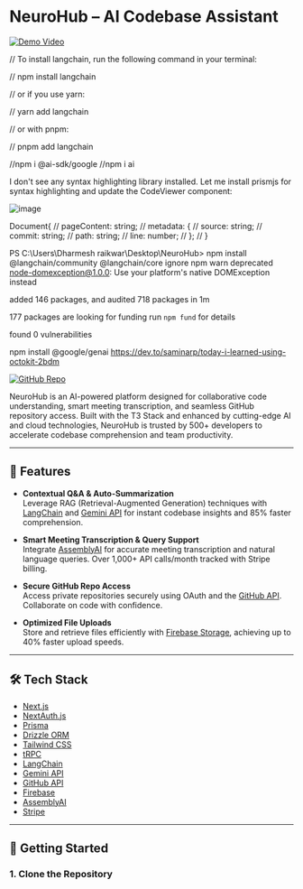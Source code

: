 # NeuroHub – AI Codebase Assistant

[![Demo Video](https://img.shields.io/badge/Demo-Video-blue?logo=playstation)](./Demo.mp4)

// To install langchain, run the following command in your terminal:

// npm install langchain

// or if you use yarn:

// yarn add langchain

// or with pnpm:

// pnpm add langchain

//npm i @ai-sdk/google
//npm i ai

I don't see any syntax highlighting library installed. Let me install prismjs for syntax highlighting and update the CodeViewer component:

![image](https://github.com/Dharnesh67/NeuroHub/assets/101101010/1234567890)

Document{
// pageContent: string;
// metadata: {
// source: string;
// commit: string;
// path: string;
// line: number;
// };
// }

PS C:\Users\Dharmesh raikwar\Desktop\NeuroHub> npm install @langchain/community @langchain/core ignore
npm warn deprecated node-domexception@1.0.0: Use your platform's native DOMException instead

added 146 packages, and audited 718 packages in 1m

177 packages are looking for funding
run `npm fund` for details

found 0 vulnerabilities

npm install @google/genai
https://dev.to/saminarp/today-i-learned-using-octokit-2bdm

[![GitHub Repo](https://img.shields.io/badge/GitHub-NeuroHub-blue?logo=github)](https://github.com/Dharnesh67/NeuroHub)

NeuroHub is an AI-powered platform designed for collaborative code understanding, smart meeting transcription, and seamless GitHub repository access. Built with the T3 Stack and enhanced by cutting-edge AI and cloud technologies, NeuroHub is trusted by 500+ developers to accelerate codebase comprehension and team productivity.

---

## 🚀 Features

- **Contextual Q&A & Auto-Summarization**  
  Leverage RAG (Retrieval-Augmented Generation) techniques with [LangChain](https://python.langchain.com/) and [Gemini API](https://ai.google.dev/gemini-api) for instant codebase insights and 85% faster comprehension.

- **Smart Meeting Transcription & Query Support**  
  Integrate [AssemblyAI](https://www.assemblyai.com/) for accurate meeting transcription and natural language queries. Over 1,000+ API calls/month tracked with Stripe billing.

- **Secure GitHub Repo Access**  
  Access private repositories securely using OAuth and the [GitHub API](https://docs.github.com/en/rest). Collaborate on code with confidence.

- **Optimized File Uploads**  
  Store and retrieve files efficiently with [Firebase Storage](https://firebase.google.com/docs/storage), achieving up to 40% faster upload speeds.

---

## 🛠️ Tech Stack

- [Next.js](https://nextjs.org)
- [NextAuth.js](https://next-auth.js.org)
- [Prisma](https://prisma.io)
- [Drizzle ORM](https://orm.drizzle.team)
- [Tailwind CSS](https://tailwindcss.com)
- [tRPC](https://trpc.io)
- [LangChain](https://python.langchain.com/)
- [Gemini API](https://ai.google.dev/gemini-api)
- [GitHub API](https://docs.github.com/en/rest)
- [Firebase](https://firebase.google.com/)
- [AssemblyAI](https://www.assemblyai.com/)
- [Stripe](https://stripe.com)

---

## 🏁 Getting Started

### 1. Clone the Repository
